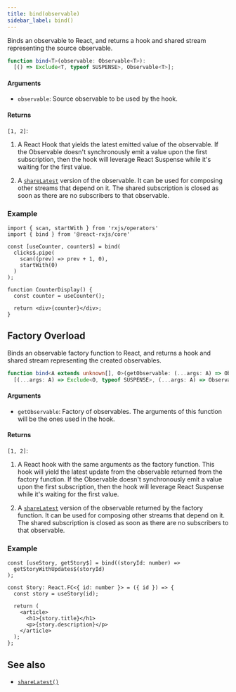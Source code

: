```yaml
---
title: bind(observable)
sidebar_label: bind()
---
```


Binds an observable to React, and returns a hook and shared stream representing the source observable.

```ts
function bind<T>(observable: Observable<T>): 
  [() => Exclude<T, typeof SUSPENSE>, Observable<T>];
```

#### Arguments

- `observable`: Source observable to be used by the hook.

#### Returns

`[1, 2]`:

1. A React Hook that yields the latest emitted value of the observable. If the
   Observable doesn't synchronously emit a value upon the first subscription, then
   the hook will leverage React Suspense while it's waiting for the first value.

2. A [`shareLatest`] version of the observable. It can be used for composing other
   streams that depend on it. The shared subscription is closed as soon as there
   are no subscribers to that observable.

### Example

```tsx
import { scan, startWith } from 'rxjs/operators'
import { bind } from '@react-rxjs/core'

const [useCounter, counter$] = bind(
  clicks$.pipe(
    scan((prev) => prev + 1, 0),
    startWith(0)
  )
);

function CounterDisplay() {
  const counter = useCounter();

  return <div>{counter}</div>;
}
```

## Factory Overload

Binds an observable factory function to React, and returns a hook and shared stream representing the created observables.

```ts
function bind<A extends unknown[], O>(getObservable: (...args: A) => Observable<O>): 
  [(...args: A) => Exclude<O, typeof SUSPENSE>, (...args: A) => Observable<O>];
```

#### Arguments

- `getObservable`: Factory of observables. The arguments of this function 
   will be the ones used in the hook.

#### Returns

`[1, 2]`:

1. A React hook with the same arguments as the factory function. This hook
   will yield the latest update from the observable returned from the factory function.
   If the Observable doesn't synchronously emit a value upon the first subscription, then
   the hook will leverage React Suspense while it's waiting for the first value.

2. A [`shareLatest`] version of the observable returned by the factory function. It
   can be used for composing other streams that depend on it. The shared subscription
   is closed as soon as there are no subscribers to that observable.


### Example

```tsx
const [useStory, getStory$] = bind((storyId: number) =>
  getStoryWithUpdates$(storyId)
);

const Story: React.FC<{ id: number }> = ({ id }) => {
  const story = useStory(id);

  return (
    <article>
      <h1>{story.title}</h1>
      <p>{story.description}</p>
    </article>
  );
};
```

## See also

* [`shareLatest()`]

[`shareLatest`]: shareLatest
[`shareLatest()`]: shareLatest
